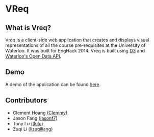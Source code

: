 VReq
====
## What is Vreq?
Vreq is a client-side web application that creates and displays visual representations of all the course pre-requisites at the University of Waterloo. It was built for EngHack 2014. Vreq is built using [D3](http://d3js.org/) and [Waterloo's Open Data API](https://github.com/uWaterloo/api-documentation).

## Demo
A demo of the application can be found [here](http://jasonf7.github.io/).

## Contributors
- Clement Hoang [(Clemmy)](https://github.com/Clemmy/TSimulator/issues)
- Jason Fang [(jasonf7)](https://github.com/jasonf7)
- Tony Lu [(tlulu)](https://github.com/tlulu)
- Zuqi Li [(lizuqiliang)](https://github.com/lizuqiliang)
